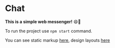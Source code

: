 # Chat

**This is a simple web messenger!** :smile::clap:

To run the project use ```npm start``` command.

You can see static markup [here](https://zealous-allen-87e26c.netlify.app/), design layouts [here](https://www.figma.com/file/iCb7RqK3noCJu2JDnY4Hxr/Chat?node-id=0%3A1)
